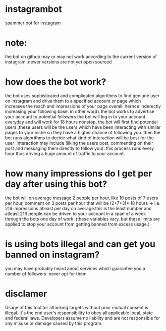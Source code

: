 # instagrambot
spammer bot for instagram

# note:
the bot on github may or may not work according to the current version of instagram .newer versions are not yet open sourced

# how does the bot work?

the bot uses sophisticated and complicated algorithms to find geniune user on instagram and drive them to a specified account or page which increases the reach and impressions of your page overall. hernce inderectly increasing your following base.
in other words the bot works to advertise your account to potential followers
the bot will log in to your account everyday and will work for 18 hours nonstop.
the bot will first find potential users ,these users will be the users which have been interacting with similar pages to your niche so they have a higher chance of following you.
then the bot runs algorithms to decide what kind of interaction will be best for the user .interaction may include (liking the users post, commenting on their post and messaging them directly to follow you). this process runs every hour thus driving a huge amount of traffic to your account.

# how many impressions do I get per day after using this bot?

the bot will on average message 2 people per hour, like 10 posts of 7 users per hour, comment on 3 posts per hour 
that will be (2+7+3)* 18 hours -> i.e. 216 impressions atleast per day on average.this is the least number and atleast 216 people can be driven to your account in a span of a week through the bots one day of work.
(these variables vary, but these limits are applied to stop your account from getting banned from excess usage.)

# is using bots illegal and can get you banned on instagram?

you may have probably heard about services which guarantee you a number of followers. never opt for them 

# disclamer

Usage of this tool for attacking targets without prior mutual consent is illegal. It's the end user's responsibility to obey all applicable local, state and federal laws. Developers assume no liability and are not responsible for any misuse or damage caused by this program.

